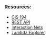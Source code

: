 ### Resources:

- [CIS 194](http://learnyouahaskell.com/chapters)
- [REST API](https://www.spock.li/tutorials/rest-api)
- [Interaction Nets](https://zicklag.github.io/blog/interaction-nets-combinators-calculus/#:~:text=Interaction%20combinators%20are%20specific%20set,still%20perform%20the%20same%20computation.)
- [Lambda Explorer](https://lambdaexplorer.com/)
